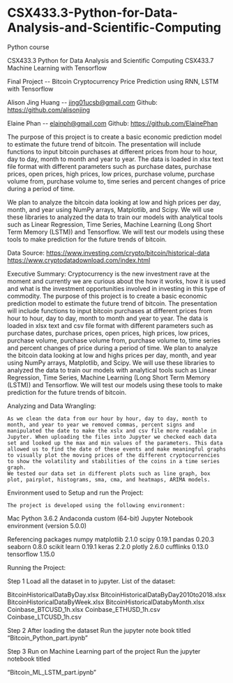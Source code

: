 # CSX433.3-Python-for-Data-Analysis-and-Scientific-Computing
Python course

CSX433.3 Python for Data Analysis and Scientific Computing
CSX433.7 Machine Learning with Tensorflow

Final Project -- Bitcoin Cryptocurrency Price Prediction using RNN, LSTM with Tensorflow

Alison Jing Huang  -- jing01ucsb@gmail.com
Github: https://github.com/alisonjing

Elaine Phan  --  elainph@gmail.com
Github: https://github.com/ElainePhan


The purpose of this project is to create a basic economic prediction model to estimate the future trend of bitcoin. The presentation will include functions to input bitcoin purchases at different prices from hour to hour, day to day, month to month and year to year. The data is loaded in xlsx text file format with different parameters such as purchase dates, purchase prices, open prices, high prices, low prices, purchase volume, purchase volume from, purchase volume to, time series and percent changes of price during a period of time. 

We plan to analyze the bitcoin data looking at low and high prices per day, month, and year using NumPy arrays, Matplotlib, and Scipy. We will use these libraries to analyzed the data to train our models with analytical tools such as Linear Regression, Time Series, Machine Learning (Long Short Term Memory (LSTM)) and Tensorflow. We will test our models using these tools to make prediction for the future trends of bitcoin.

Data Source:
https://www.investing.com/crypto/bitcoin/historical-data
https://www.cryptodatadownload.com/index.html


Executive Summary:
Cryptocurrency is the new investment rave at the moment and currently we are curious about the how it works, how it is used and what is the investment opportunities involved in investing in this type of commodity. 
The purpose of this project is to create a basic economic prediction model to estimate the future trend of bitcoin. The presentation will include functions to input bitcoin purchases at different prices from hour to hour, day to day, month to month and year to year. The data is loaded in xlsx text and csv file format with different parameters such as purchase dates, purchase prices, open prices, high prices, low prices, purchase volume, purchase volume from, purchase volume to, time series and percent changes of price during a period of time.   	We plan to analyze the bitcoin data looking at low and highs prices per day, month, and year using NumPy arrays, Matplotlib, and Scipy. We will use these libraries to analyzed the data to train our models with analytical tools such as Linear Regression, Time Series, Machine Learning (Long Short Term Memory (LSTM)) and Tensorflow. We will test our models using these tools to make prediction for the future trends of bitcoin.

Analyzing and Data Wrangling: 

 	As we clean the data from our hour by hour, day to day, month to month, and year to year we removed commas, percent signs and manipulated the date to make the xslx and csv file more readable in Jupyter. When uploading the files into Jupyter we checked each data set and looked up the max and min values of the parameters. This data allowed us to find the date of these events and make meaningful graphs to visually plot the moving prices of the different cryptocurrencies to show the volatility and stabilities of the coins in a time series graph. 
   	We tested our data set in different plots such as line graph, box plot, pairplot, histograms, sma, cma, and heatmaps, ARIMA models. 

Environment used to Setup and run the Project:

	The project is developed using the following environment:
Mac 
  	Python 3.6.2 Andaconda custom (64-bit) Jupyter Notebook environment (version 5.0.0)
	
Referencing packages
	numpy
	matplotlib 	2.1.0
	scipy 		0.19.1
	pandas  	0.20.3
	seaborn	0.8.0
	scikit learn	0.19.1
	keras		2.2.0
	plotly		2.6.0
	cufflinks   	0.13.0	
        tensorflow    1.15.0


Running the Project:	

Step  1
Load all the dataset in to jupyter. 
List of the dataset:

BitcoinHistoricalDataByDay.xlsx
BitcoinHistoricalDataByDay2010to2018.xlsx
BitcoinHistoricalDataByWeek.xlsx
BitcoinHistoricalDatabyMonth.xlsx
Coinbase_BTCUSD_1h.xlsx
Coinbase_ETHUSD_1h.csv
Coinbase_LTCUSD_1h.csv


Step 2
After loading the dataset
Run the jupyter note book titled
“Bitcoin_Python_part.ipynb”

Step 3 Run on Machine Learning part of the project
Run the jupyter notebook titled 

“Bitcoin_ML_LSTM_part.ipynb”

